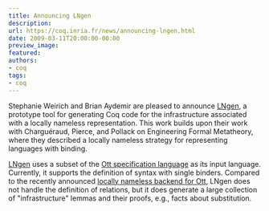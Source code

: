 ```yaml
---
title: Announcing LNgen
description:
url: https://coq.inria.fr/news/announcing-lngen.html
date: 2009-03-11T20:00:00-00:00
preview_image:
featured:
authors:
- coq
tags:
- coq
---
```



<p>Stephanie Weirich and Brian Aydemir are pleased to announce 
<a href="http://web.archive.org/web/20100716005113/http://www.cis.upenn.edu/~baydemir/papers/lngen/">LNgen</a>, 
a prototype tool for generating Coq code for the infrastructure associated with a
locally nameless representation. This work builds upon their work with
Chargu&eacute;raud, Pierce, and Pollack on Engineering Formal Metatheory,
where they described a locally nameless strategy for representing
languages with binding.</p>
<p><a href="http://web.archive.org/web/20100716005113/http://www.cis.upenn.edu/~baydemir/papers/lngen/">LNgen</a> uses a subset of the <a href="http://www.cl.cam.ac.uk/~pes20/ott/">Ott specification language</a> as its input
language. Currently, it supports the definition of syntax with single
binders. Compared to the recently announced <a href="http://www.di.ens.fr/~zappa/projects/ln_ott/">locally nameless backend
for Ott</a>, LNgen does not handle the definition of relations, but it
does generate a large collection of &quot;infrastructure&quot; lemmas and their
proofs, e.g., facts about substitution.</p>

 
